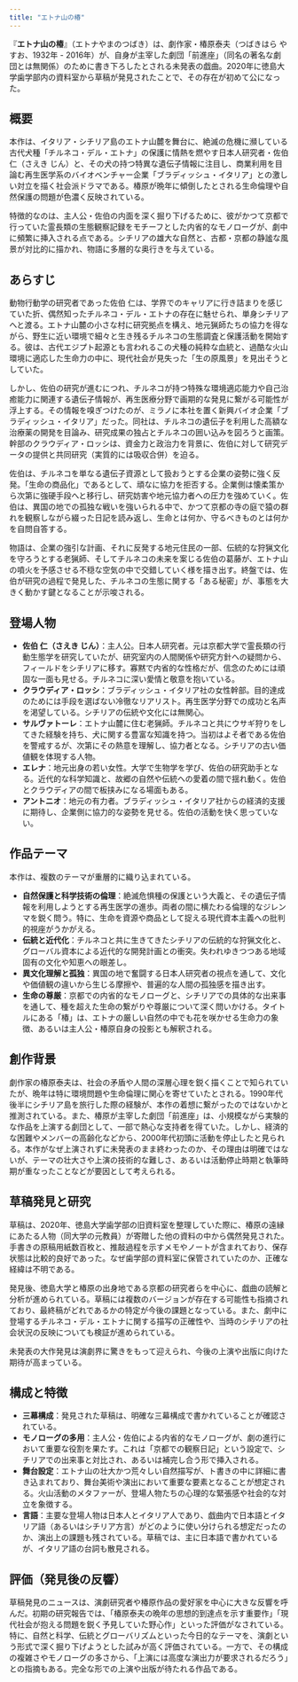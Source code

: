 ```yaml
---
title: "エトナ山の椿"
---
```


『**エトナ山の椿**』（エトナやまのつばき）は、劇作家・椿原泰夫（つばきはら やすお、1932年 - 2016年）が、自身が主宰した劇団「前進座」（同名の著名な劇団とは無関係）のために書き下ろしたとされる未発表の戯曲。2020年に徳島大学歯学部内の資料室から草稿が発見されたことで、その存在が初めて公になった。

## 概要

本作は、イタリア・シチリア島のエトナ山麓を舞台に、絶滅の危機に瀕している古代犬種「チルネコ・デル・エトナ」の保護に情熱を燃やす日本人研究者・佐伯 仁（さえき じん）と、その犬の持つ特異な遺伝子情報に注目し、商業利用を目論む再生医学系のバイオベンチャー企業「ブラディッシュ・イタリア」との激しい対立を描く社会派ドラマである。椿原が晩年に傾倒したとされる生命倫理や自然保護の問題が色濃く反映されている。

特徴的なのは、主人公・佐伯の内面を深く掘り下げるために、彼がかつて京都で行っていた霊長類の生態観察記録をモチーフとした内省的なモノローグが、劇中に頻繁に挿入される点である。シチリアの雄大な自然と、古都・京都の静謐な風景が対比的に描かれ、物語に多層的な奥行きを与えている。

## あらすじ

動物行動学の研究者であった佐伯 仁は、学界でのキャリアに行き詰まりを感じていた折、偶然知ったチルネコ・デル・エトナの存在に魅せられ、単身シチリアへと渡る。エトナ山麓の小さな村に研究拠点を構え、地元猟師たちの協力を得ながら、野生に近い環境で細々と生き残るチルネコの生態調査と保護活動を開始する。彼は、古代エジプト起源とも言われるこの犬種の純粋な血統と、過酷な火山環境に適応した生命力の中に、現代社会が見失った「生の原風景」を見出そうとしていた。

しかし、佐伯の研究が進むにつれ、チルネコが持つ特殊な環境適応能力や自己治癒能力に関連する遺伝子情報が、再生医療分野で画期的な発見に繋がる可能性が浮上する。その情報を嗅ぎつけたのが、ミラノに本社を置く新興バイオ企業「ブラディッシュ・イタリア」だった。同社は、チルネコの遺伝子を利用した高額な治療薬の開発を目論み、研究成果の独占とチルネコの囲い込みを図ろうと画策。幹部のクラウディア・ロッシは、資金力と政治力を背景に、佐伯に対して研究データの提供と共同研究（実質的には吸収合併）を迫る。

佐伯は、チルネコを単なる遺伝子資源として扱おうとする企業の姿勢に強く反発。「生命の商品化」であるとして、頑なに協力を拒否する。企業側は懐柔策から次第に強硬手段へと移行し、研究妨害や地元協力者への圧力を強めていく。佐伯は、異国の地での孤独な戦いを強いられる中で、かつて京都の寺の庭で猿の群れを観察しながら綴った日記を読み返し、生命とは何か、守るべきものとは何かを自問自答する。

物語は、企業の強引な計画、それに反発する地元住民の一部、伝統的な狩猟文化を守ろうとする老猟師、そしてチルネコの未来を案じる佐伯の葛藤が、エトナ山の噴火を予感させる不穏な空気の中で交錯していく様を描き出す。終盤では、佐伯が研究の過程で発見した、チルネコの生態に関する「ある秘密」が、事態を大きく動かす鍵となることが示唆される。

## 登場人物

*   **佐伯 仁（さえき じん）**：主人公。日本人研究者。元は京都大学で霊長類の行動生態学を研究していたが、研究室内の人間関係や研究方針への疑問から、フィールドをシチリアに移す。寡黙で内省的な性格だが、信念のためには頑固な一面も見せる。チルネコに深い愛情と敬意を抱いている。
*   **クラウディア・ロッシ**：ブラディッシュ・イタリア社の女性幹部。目的達成のためには手段を選ばない冷徹なリアリスト。再生医学分野での成功と名声を渇望している。シチリアの伝統や文化には無関心。
*   **サルヴァトーレ**：エトナ山麓に住む老猟師。チルネコと共にウサギ狩りをしてきた経験を持ち、犬に関する豊富な知識を持つ。当初はよそ者である佐伯を警戒するが、次第にその熱意を理解し、協力者となる。シチリアの古い価値観を体現する人物。
*   **エレナ**：地元出身の若い女性。大学で生物学を学び、佐伯の研究助手となる。近代的な科学知識と、故郷の自然や伝統への愛着の間で揺れ動く。佐伯とクラウディアの間で板挟みになる場面もある。
*   **アントニオ**：地元の有力者。ブラディッシュ・イタリア社からの経済的支援に期待し、企業側に協力的な姿勢を見せる。佐伯の活動を快く思っていない。

## 作品テーマ

本作は、複数のテーマが重層的に織り込まれている。

*   **自然保護と科学技術の倫理**：絶滅危惧種の保護という大義と、その遺伝子情報を利用しようとする再生医学の進歩。両者の間に横たわる倫理的なジレンマを鋭く問う。特に、生命を資源や商品として捉える現代資本主義への批判的視座がうかがえる。
*   **伝統と近代化**：チルネコと共に生きてきたシチリアの伝統的な狩猟文化と、グローバル資本による近代的な開発計画との衝突。失われゆきつつある地域固有の文化や知恵への眼差し。
*   **異文化理解と孤独**：異国の地で奮闘する日本人研究者の視点を通して、文化や価値観の違いから生じる摩擦や、普遍的な人間の孤独感を描き出す。
*   **生命の尊厳**：京都での内省的なモノローグと、シチリアでの具体的な出来事を通して、種を超えた生命の繋がりや尊厳について深く問いかける。タイトルにある「椿」は、エトナの厳しい自然の中でも花を咲かせる生命力の象徴、あるいは主人公・椿原自身の投影とも解釈される。

## 創作背景

劇作家の椿原泰夫は、社会の矛盾や人間の深層心理を鋭く描くことで知られていたが、晩年は特に環境問題や生命倫理に関心を寄せていたとされる。1990年代後半にシチリア島を旅行した際の経験が、本作の着想に繋がったのではないかと推測されている。また、椿原が主宰した劇団「前進座」は、小規模ながら実験的な作品を上演する劇団として、一部で熱心な支持者を得ていた。しかし、経済的な困難やメンバーの高齢化などから、2000年代初頭に活動を停止したと見られる。本作がなぜ上演されずに未発表のまま終わったのか、その理由は明確ではないが、テーマの壮大さや上演の技術的な難しさ、あるいは活動停止時期と執筆時期が重なったことなどが要因として考えられる。

## 草稿発見と研究

草稿は、2020年、徳島大学歯学部の旧資料室を整理していた際に、椿原の遠縁にあたる人物（同大学の元教員）が寄贈した他の資料の中から偶然発見された。手書きの原稿用紙数百枚と、推敲過程を示すメモやノートが含まれており、保存状態は比較的良好であった。なぜ歯学部の資料室に保管されていたのか、正確な経緯は不明である。

発見後、徳島大学と椿原の出身地である京都の研究者らを中心に、戯曲の読解と分析が進められている。草稿には複数のバージョンが存在する可能性も指摘されており、最終稿がどれであるかの特定が今後の課題となっている。また、劇中に登場するチルネコ・デル・エトナに関する描写の正確性や、当時のシチリアの社会状況の反映についても検証が進められている。

未発表の大作発見は演劇界に驚きをもって迎えられ、今後の上演や出版に向けた期待が高まっている。

## 構成と特徴

*   **三幕構成**：発見された草稿は、明確な三幕構成で書かれていることが確認されている。
*   **モノローグの多用**：主人公・佐伯による内省的なモノローグが、劇の進行において重要な役割を果たす。これは「京都での観察日記」という設定で、シチリアでの出来事と対比され、あるいは補完し合う形で挿入される。
*   **舞台設定**：エトナ山の壮大かつ荒々しい自然描写が、ト書きの中に詳細に書き込まれており、舞台美術や演出において重要な要素となることが想定される。火山活動のメタファーが、登場人物たちの心理的な緊張感や社会的な対立を象徴する。
*   **言語**：主要な登場人物は日本人とイタリア人であり、戯曲内で日本語とイタリア語（あるいはシチリア方言）がどのように使い分けられる想定だったのか、演出上の課題も残されている。草稿では、主に日本語で書かれているが、イタリア語の台詞も散見される。

## 評価（発見後の反響）

草稿発見のニュースは、演劇研究者や椿原作品の愛好家を中心に大きな反響を呼んだ。初期の研究報告では、「椿原泰夫の晩年の思想的到達点を示す重要作」「現代社会が抱える問題を鋭く予見していた野心作」といった評価がなされている。特に、自然と科学、伝統とグローバリズムといった今日的なテーマを、演劇という形式で深く掘り下げようとした試みが高く評価されている。一方で、その構成の複雑さやモノローグの多さから、「上演には高度な演出力が要求されるだろう」との指摘もある。完全な形での上演や出版が待たれる作品である。
